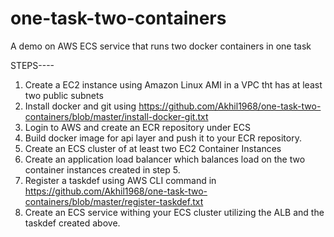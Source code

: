 # one-task-two-containers
A demo on AWS ECS service that runs two docker containers in one task

STEPS----

1. Create a EC2 instance using Amazon Linux AMI in a VPC tht has at least two public subnets
2. Install docker and git using https://github.com/Akhil1968/one-task-two-containers/blob/master/install-docker-git.txt
3. Login to AWS and create an ECR repository under ECS
4. Build docker image for api layer and push it to your ECR repository.
5. Create an ECS cluster of at least two EC2 Container Instances
6. Create an application load balancer which balances load on the two container instances created in step 5.
6. Register a taskdef using AWS CLI command in https://github.com/Akhil1968/one-task-two-containers/blob/master/register-taskdef.txt
7. Create an ECS service withing your ECS cluster utilizing the ALB and the taskdef created above.
